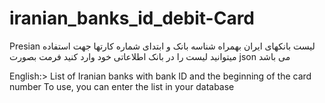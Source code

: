 # iranian_banks_id_debit-Card
Presian
لیست بانکهای ایران بهمراه شناسه بانک و ابتدای شماره کارتها
جهت استفاده میتوانید لیست را در بانک اطلاعاتی خود وارد کنید
فرمت بصورت json می باشد

English:>
List of Iranian banks with bank ID and the beginning of the card number
To use, you can enter the list in your database
